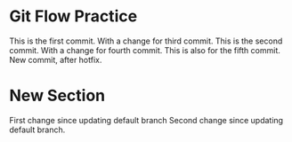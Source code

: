 # Git Flow Practice

This is the first commit. With a change for third commit.
This is the second commit. With a change for fourth commit.
This is also for the fifth commit.
New commit, after hotfix.

# New Section
First change since updating default branch
Second change since updating default branch.
